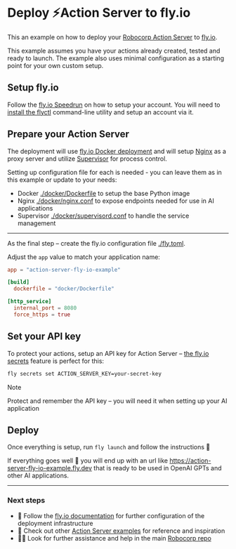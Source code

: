 # Deploy ⚡️Action Server to fly.io

This an example on how to deploy your [Robocorp Action Server](https://github.com/robocorp/robo/tree/master/action_server/docs#readme) to [fly.io](fly.io).

This example assumes you have your actions already created, tested and ready to launch. The example also uses minimal configuration as a starting point for your own custom setup.

## Setup fly.io

Follow the [fly.io Speedrun](https://fly.io/docs/speedrun/) on how to setup your account. You will need to [install the flyctl](https://fly.io/docs/hands-on/install-flyctl/) command-line utility and setup an account via it.

## Prepare your Action Server

The deployment will use [fly.io Docker deployment](https://fly.io/docs/languages-and-frameworks/dockerfile/) and will setup [Nginx](https://www.nginx.com) as a proxy server and utilize [Supervisor](https://supervisord.org/) for process control.

Setting up configuration file for each is needed - you can leave them as in this example or update to your needs:

- Docker [./docker/Dockerfile](./docker/Dockerfile) to setup the base Python image
- Nginx [./docker/nginx.conf](./docker/nginx.conf) to expose endpoints needed for use in AI applications
- Supervisor [./docker/supervisord.conf](./docker/supervisord.conf) to handle the service management

---

As the final step – create the fly.io configuration file [./fly.toml](./fly.toml).

Adjust the `app` value to match your application name:

```toml
app = "action-server-fly-io-example"

[build]
  dockerfile = "docker/Dockerfile"

[http_service]
  internal_port = 8080
  force_https = true
```

## Set your API key

To protect your actions, setup an API key for Action Server – [the fly.io secrets](https://fly.io/docs/reference/secrets/) feature is perfect for this:

```sh
fly secrets set ACTION_SERVER_KEY=your-secret-key
```

> [!NOTE]
> Protect and remember the API key – you will need it when setting up your AI application

## Deploy

Once everything is setup, run `fly launch` and follow the instructions 🚀

If everything goes well 🤞 you will end up with an url like https://action-server-fly-io-example.fly.dev that is ready to be used in OpenAI GPTs and other AI applications.

---

### Next steps

- 📖 Follow the [fly.io documentation](https://fly.io/docs/) for further configuration of the deployment infrastructure
- 🌟 Check out other [Action Server examples](https://github.com/robocorp/actions-cookbook) for reference and inspiration
- 🙋‍♂️ Look for further assistance and help in the main [Robocorp repo](https://github.com/robocorp/robocorp)
